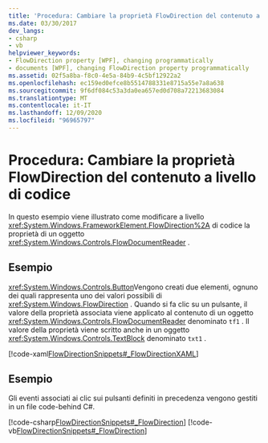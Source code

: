 ```yaml
---
title: 'Procedura: Cambiare la proprietà FlowDirection del contenuto a livello di codice'
ms.date: 03/30/2017
dev_langs:
- csharp
- vb
helpviewer_keywords:
- FlowDirection property [WPF], changing programmatically
- documents [WPF], changing FlowDirection property programmatically
ms.assetid: 02f5a8ba-f8c0-4e5a-84b9-4c5bf12922a2
ms.openlocfilehash: ec159ed0efce8b5514788331e8715a55e7a8a638
ms.sourcegitcommit: 9f6df084c53a3da0ea657ed0d708a72213683084
ms.translationtype: MT
ms.contentlocale: it-IT
ms.lasthandoff: 12/09/2020
ms.locfileid: "96965797"
---
```

# <a name="how-to-change-the-flowdirection-of-content-programmatically"></a>Procedura: Cambiare la proprietà FlowDirection del contenuto a livello di codice
In questo esempio viene illustrato come modificare a livello <xref:System.Windows.FrameworkElement.FlowDirection%2A> di codice la proprietà di un oggetto <xref:System.Windows.Controls.FlowDocumentReader> .  
  
## <a name="example"></a>Esempio  
 <xref:System.Windows.Controls.Button>Vengono creati due elementi, ognuno dei quali rappresenta uno dei valori possibili di <xref:System.Windows.FlowDirection> . Quando si fa clic su un pulsante, il valore della proprietà associata viene applicato al contenuto di un oggetto <xref:System.Windows.Controls.FlowDocumentReader> denominato `tf1` .  Il valore della proprietà viene scritto anche in un oggetto <xref:System.Windows.Controls.TextBlock> denominato `txt1` .  
  
 [!code-xaml[FlowDirectionSnippets#_FlowDirectionXAML](~/samples/snippets/csharp/VS_Snippets_Wpf/FlowDirectionSnippets/CSharp/Window1.xaml#_flowdirectionxaml)]  
  
## <a name="example"></a>Esempio  
 Gli eventi associati ai clic sui pulsanti definiti in precedenza vengono gestiti in un file code-behind C#.  
  
 [!code-csharp[FlowDirectionSnippets#_FlowDirection](~/samples/snippets/csharp/VS_Snippets_Wpf/FlowDirectionSnippets/CSharp/Window1.xaml.cs#_flowdirection)]
 [!code-vb[FlowDirectionSnippets#_FlowDirection](~/samples/snippets/visualbasic/VS_Snippets_Wpf/FlowDirectionSnippets/VisualBasic/Window1.xaml.vb#_flowdirection)]
